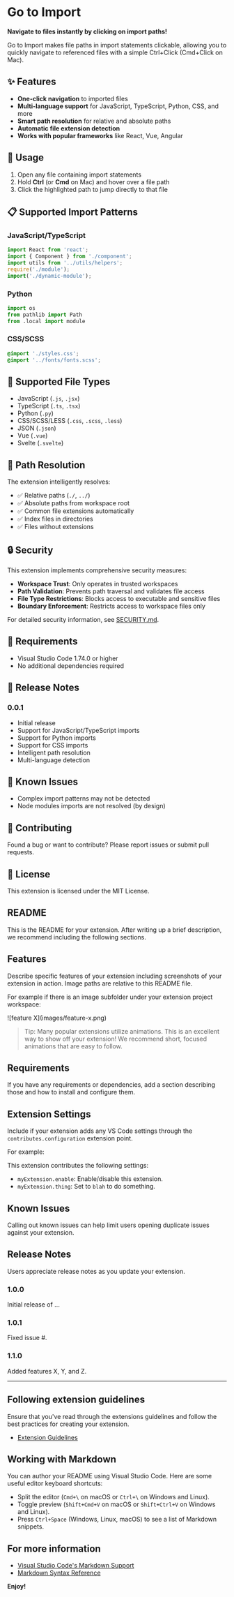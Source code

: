 # Go to Import

**Navigate to files instantly by clicking on import paths!**

Go to Import makes file paths in import statements clickable, allowing you to quickly navigate to referenced files with a simple Ctrl+Click (Cmd+Click on Mac).

## ✨ Features

- **One-click navigation** to imported files
- **Multi-language support** for JavaScript, TypeScript, Python, CSS, and more
- **Smart path resolution** for relative and absolute paths
- **Automatic file extension detection**
- **Works with popular frameworks** like React, Vue, Angular

## 🚀 Usage

1. Open any file containing import statements
2. Hold **Ctrl** (or **Cmd** on Mac) and hover over a file path
3. Click the highlighted path to jump directly to that file

## 📋 Supported Import Patterns

### JavaScript/TypeScript
```javascript
import React from 'react';
import { Component } from './component';
import utils from '../utils/helpers';
require('./module');
import('./dynamic-module');
```

### Python
```python
import os
from pathlib import Path
from .local import module
```

### CSS/SCSS
```css
@import './styles.css';
@import '../fonts/fonts.scss';
```

## 🔧 Supported File Types

- JavaScript (`.js`, `.jsx`)
- TypeScript (`.ts`, `.tsx`)
- Python (`.py`)
- CSS/SCSS/LESS (`.css`, `.scss`, `.less`)
- JSON (`.json`)
- Vue (`.vue`)
- Svelte (`.svelte`)

## 📁 Path Resolution

The extension intelligently resolves:
- ✅ Relative paths (`./`, `../`)
- ✅ Absolute paths from workspace root
- ✅ Common file extensions automatically
- ✅ Index files in directories
- ✅ Files without extensions

## 🔒 Security

This extension implements comprehensive security measures:

- **Workspace Trust**: Only operates in trusted workspaces
- **Path Validation**: Prevents path traversal and validates file access
- **File Type Restrictions**: Blocks access to executable and sensitive files
- **Boundary Enforcement**: Restricts access to workspace files only

For detailed security information, see [SECURITY.md](SECURITY.md).

## 🎯 Requirements

- Visual Studio Code 1.74.0 or higher
- No additional dependencies required

## 📝 Release Notes

### 0.0.1

- Initial release
- Support for JavaScript/TypeScript imports
- Support for Python imports
- Support for CSS imports
- Intelligent path resolution
- Multi-language detection

## 🐛 Known Issues

- Complex import patterns may not be detected
- Node modules imports are not resolved (by design)

## 🤝 Contributing

Found a bug or want to contribute? Please report issues or submit pull requests.

## 📄 License

This extension is licensed under the MIT License.

## README

This is the README for your extension. After writing up a brief description, we recommend including the following sections.

## Features

Describe specific features of your extension including screenshots of your extension in action. Image paths are relative to this README file.

For example if there is an image subfolder under your extension project workspace:

\!\[feature X\]\(images/feature-x.png\)

> Tip: Many popular extensions utilize animations. This is an excellent way to show off your extension! We recommend short, focused animations that are easy to follow.

## Requirements

If you have any requirements or dependencies, add a section describing those and how to install and configure them.

## Extension Settings

Include if your extension adds any VS Code settings through the `contributes.configuration` extension point.

For example:

This extension contributes the following settings:

* `myExtension.enable`: Enable/disable this extension.
* `myExtension.thing`: Set to `blah` to do something.

## Known Issues

Calling out known issues can help limit users opening duplicate issues against your extension.

## Release Notes

Users appreciate release notes as you update your extension.

### 1.0.0

Initial release of ...

### 1.0.1

Fixed issue #.

### 1.1.0

Added features X, Y, and Z.

---

## Following extension guidelines

Ensure that you've read through the extensions guidelines and follow the best practices for creating your extension.

* [Extension Guidelines](https://code.visualstudio.com/api/references/extension-guidelines)

## Working with Markdown

You can author your README using Visual Studio Code. Here are some useful editor keyboard shortcuts:

* Split the editor (`Cmd+\` on macOS or `Ctrl+\` on Windows and Linux).
* Toggle preview (`Shift+Cmd+V` on macOS or `Shift+Ctrl+V` on Windows and Linux).
* Press `Ctrl+Space` (Windows, Linux, macOS) to see a list of Markdown snippets.

## For more information

* [Visual Studio Code's Markdown Support](http://code.visualstudio.com/docs/languages/markdown)
* [Markdown Syntax Reference](https://help.github.com/articles/markdown-basics/)

**Enjoy!**
